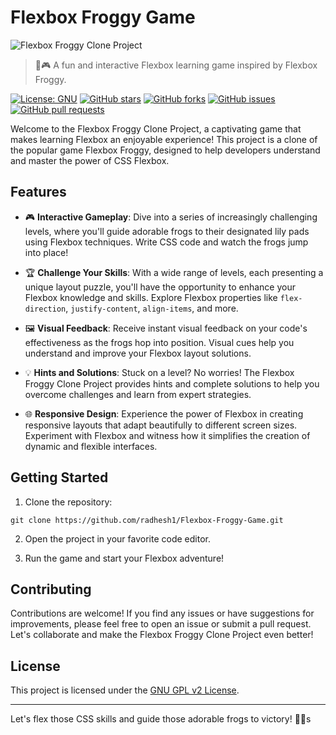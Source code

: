 # Flexbox Froggy Game

![Flexbox Froggy Clone Project](image.png)

> 🐸🎮 A fun and interactive Flexbox learning game inspired by Flexbox Froggy.

[![License: GNU](https://img.shields.io/badge/License-GNU-yellow.svg)](https://opensource.org/license/lgpl-2-0/)
[![GitHub stars](https://img.shields.io/github/stars/radhesh1/Flexbox-Froggy-Game.svg)](https://github.com/radhesh1/Flexbox-Froggy-Game/stargazers)
[![GitHub forks](https://img.shields.io/github/forks/radhesh1/Flexbox-Froggy-Game.svg)](https://github.com/radhesh1/Flexbox-Froggy-Game/network)
[![GitHub issues](https://img.shields.io/github/issues/radhesh1/Flexbox-Froggy-Game.svg)](https://github.com/radhesh1/Flexbox-Froggy-Game/issues)
[![GitHub pull requests](https://img.shields.io/github/issues-pr/radhesh1/Flexbox-Froggy-Game.svg)](https://github.com/radhesh1/Flexbox-Froggy-Game/pulls)

Welcome to the Flexbox Froggy Clone Project, a captivating game that makes learning Flexbox an enjoyable experience! This project is a clone of the popular game Flexbox Froggy, designed to help developers understand and master the power of CSS Flexbox.

## Features

- 🎮 **Interactive Gameplay**: Dive into a series of increasingly challenging levels, where you'll guide adorable frogs to their designated lily pads using Flexbox techniques. Write CSS code and watch the frogs jump into place!

- 🏆 **Challenge Your Skills**: With a wide range of levels, each presenting a unique layout puzzle, you'll have the opportunity to enhance your Flexbox knowledge and skills. Explore Flexbox properties like `flex-direction`, `justify-content`, `align-items`, and more.

- 🖼️ **Visual Feedback**: Receive instant visual feedback on your code's effectiveness as the frogs hop into position. Visual cues help you understand and improve your Flexbox layout solutions.

- 💡 **Hints and Solutions**: Stuck on a level? No worries! The Flexbox Froggy Clone Project provides hints and complete solutions to help you overcome challenges and learn from expert strategies.

- 🌐 **Responsive Design**: Experience the power of Flexbox in creating responsive layouts that adapt beautifully to different screen sizes. Experiment with Flexbox and witness how it simplifies the creation of dynamic and flexible interfaces.

## Getting Started

1. Clone the repository:

```shell
git clone https://github.com/radhesh1/Flexbox-Froggy-Game.git
```

2. Open the project in your favorite code editor.

3. Run the game and start your Flexbox adventure!

## Contributing

Contributions are welcome! If you find any issues or have suggestions for improvements, please feel free to open an issue or submit a pull request. Let's collaborate and make the Flexbox Froggy Clone Project even better!

## License

This project is licensed under the [GNU GPL v2 License](LICENSE).

---

Let's flex those CSS skills and guide those adorable frogs to victory! 🐸💪s
